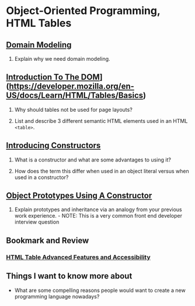 # Object-Oriented Programming, HTML Tables

## [Domain Modeling]([https://developer.mozilla.org/en-US/docs/Learn/JavaScript/Objects/Basics](https://github.com/codefellows/domain_modeling#domain-modeling))

  1. Explain why we need domain modeling.

## [Introduction To The DOM](https://developer.mozilla.org/en-US/docs/Web/API/Document_Object_Model/Introduction)](https://developer.mozilla.org/en-US/docs/Learn/HTML/Tables/Basics)

  1. Why should tables not be used for page layouts?

  2. List and describe 3 different semantic HTML elements used in an HTML `<table>`.

## [Introducing Constructors](https://developer.mozilla.org/en-US/docs/Learn/JavaScript/Objects/Basics#introducing_constructors)

  1. What is a constructor and what are some advantages to using it?

  2. How does the term this differ when used in an object literal versus when used in a constructor?

## [Object Prototypes Using A Constructor](https://ui.dev/beginners-guide-to-javascript-prototype)

  1. Explain prototypes and inheritance via an analogy from your previous work experience.
    - NOTE: This is a very common front end developer interview question

## Bookmark and Review

### [HTML Table Advanced Features and Accessibility](https://developer.mozilla.org/en-US/docs/Learn/HTML/Tables/Advanced)


## Things I want to know more about

  - What are some compelling reasons people would want to create a new programming language nowadays?
